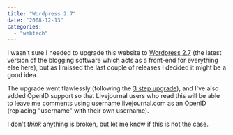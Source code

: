 ```yaml
---
title: "Wordpress 2.7"
date: "2008-12-13"
categories: 
  - "webtech"
---
```


I wasn't sure I needed to upgrade this website to [Wordpress 2.7](http://wordpress.org/) (the latest version of the blogging software which acts as a front-end for everything else here), but as I missed the last couple of releases I decided it might be a good idea.

The upgrade went flawlessly (following the [3 step upgrade](http://codex.wordpress.org/Upgrading_WordPress)), and I've also added OpenID support so that Livejournal users who read this will be able to leave me comments using username.livejournal.com as an OpenID (replacing "username" with their own username).

I don't _think_ anything is broken, but let me know if this is not the case.
